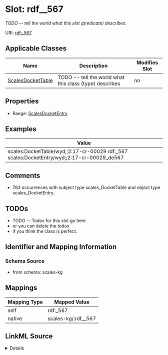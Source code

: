 

# Slot: rdf__567


_TODO -- tell the world what this slot (predicate) describes._





URI: [rdf:_567](http://www.w3.org/1999/02/22-rdf-syntax-ns#_567)



<!-- no inheritance hierarchy -->





## Applicable Classes

| Name | Description | Modifies Slot |
| --- | --- | --- |
| [ScalesDocketTable](../classes/ScalesDocketTable.md) | TODO -- tell the world what this class (type) describes |  no  |







## Properties

* Range: [ScalesDocketEntry](../classes/ScalesDocketEntry.md)






## Examples

| Value |
| --- |
| scales:DocketTable/wyd;;2:17-cr-00029 rdf:_567 scales:DocketEntry/wyd;;2:17-cr-00029_de567 |

## Comments

* 783 occurrences with subject type scales_DocketTable and object type scales_DocketEntry.

## TODOs

* TODO -- Todos for this slot go here
* or you can delete the todos
* if you think the class is perfect.

## Identifier and Mapping Information







### Schema Source


* from schema: scales-kg




## Mappings

| Mapping Type | Mapped Value |
| ---  | ---  |
| self | rdf:_567 |
| native | scales-kg/:rdf__567 |




## LinkML Source

<details>
```yaml
name: rdf__567
description: TODO -- tell the world what this slot (predicate) describes.
todos:
- TODO -- Todos for this slot go here
- or you can delete the todos
- if you think the class is perfect.
comments:
- 783 occurrences with subject type scales_DocketTable and object type scales_DocketEntry.
examples:
- value: scales:DocketTable/wyd;;2:17-cr-00029 rdf:_567 scales:DocketEntry/wyd;;2:17-cr-00029_de567
from_schema: scales-kg
rank: 1000
slot_uri: rdf:_567
alias: rdf__567
domain_of:
- scales_DocketTable
range: scales_DocketEntry

```
</details>